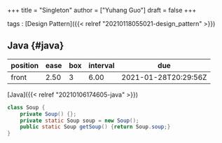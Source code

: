 +++
title = "Singleton"
author = ["Yuhang Guo"]
draft = false
+++

tags
: [Design Pattern]({{< relref "20210118055021-design_pattern" >}})


## Java {#java}

| position | ease | box | interval | due                  |
|----------|------|-----|----------|----------------------|
| front    | 2.50 | 3   | 6.00     | 2021-01-28T20:29:56Z |

[Java]({{< relref "20210106174605-java" >}})

```java
class Soup {
    private Soup() {};
    private static Soup soup = new Soup();
    public static Soup getSoup() {return Soup.soup;}
}
```
